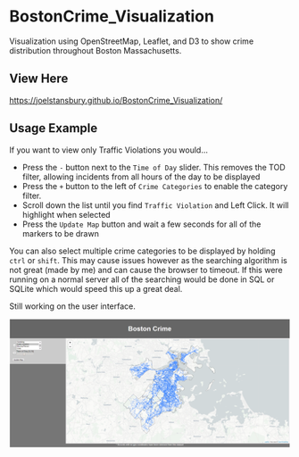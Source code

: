 # BostonCrime_Visualization
Visualization using OpenStreetMap, Leaflet, and D3 to show crime distribution throughout Boston Massachusetts.

## View Here
<a href='https://joelstansbury.github.io/BostonCrime_Visualization/'>https://joelstansbury.github.io/BostonCrime_Visualization/</a>

## Usage Example
If you want to view only Traffic Violations you would...
* Press the `-` button next to the `Time of Day` slider. This removes the TOD filter, allowing incidents from all hours of the day to be displayed
* Press the `+` button to the left of `Crime Categories` to enable the category filter.
* Scroll down the list until you find `Traffic Violation` and Left Click. It will highlight when selected
* Press the `Update Map` button and wait a few seconds for all of the markers to be drawn

You can also select multiple crime categories to be displayed by holding `ctrl` or `shift`. This may cause issues however as the searching algorithm is not great (made by me) and can cause the browser to timeout. If this were running on a normal server all of the searching would be done in SQL or SQLite which would speed this up a great deal.

Still working on the user interface.

![picture](images/Capture.PNG)
